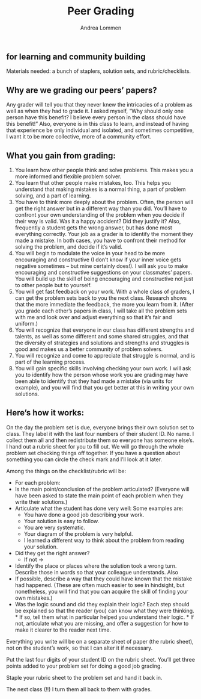 ﻿---
layout: page
title: Peer Grading 
permalink: /peer/
author: Andrea Lommen
---

## for learning and community building

Materials needed: a bunch of staplers, solution sets, and rubric/checklists.

## Why are we grading our peers’ papers?
Any grader will tell you that they never knew the intricacies of a problem as well as when they had to grade it. I asked myself, “Why should only one person have this benefit?   I believe every person in the class should have this benefit!”
Also, everyone is in this class to learn, and instead of having that experience be only individual and isolated, and sometimes competitive, I want it to be more collective, more of a community effort. 

## What you gain from grading:
1.  You learn how other people think and solve problems.  This makes you a more informed and flexible problem solver. 
2.	You learn that other people make mistakes, too.  This helps you understand that making mistakes is a normal thing, a part of problem solving, and a part of learning.  
3.	You have to think more deeply about the problem.  Often, the person will get the right answer but in a different way than you did.  You’ll have to confront your own understanding of the problem when you decide if their way is valid.  Was it a happy accident?  Did they justify it?   Also, frequently a student gets the wrong answer, but has done most everything correctly.  Your job as a grader is to identify the moment they made a mistake.  In both cases, you have to confront their method for solving the problem, and decide if it’s valid. 
4.	You will begin to modulate the voice in your head to be more encouraging and constructive (I don’t know if your inner voice gets negative sometimes – but mine certainly does!). I will ask you to make encouraging and constructive suggestions on your classmates’ papers.   You will build up the skill of being encouraging and constructive not just to other people but to yourself.  
5.	You will get fast feedback on your work. With a whole class of graders, I can get the problem sets back to you the next class.  Research shows that the more immediate the feedback, the more you learn from it. (After you grade each other’s papers in class, I will take all the problem sets with me and look over and adjust everything so that it’s fair and uniform.)
6.	You will recognize that everyone in our class has different strengths and talents, as well as some different and some shared struggles, and that the diversity of strategies and solutions and strengths and struggles is good and makes us a better community of problem solvers.
7.	You will recognize and come to appreciate that struggle is normal, and is part of the learning process. 
8.	You will gain specific skills involving checking your own work.  I will ask you to identify how the person whose work you are grading may have been able to identify that they had made a mistake (via units for example), and you will find that you get better at this in writing your own solutions.


## Here’s how it works:
On the day the problem set is due, everyone brings their own solution set to class. They label it with the last four numbers of their student ID.  No name.  I collect them all and then redistribute them so everyone has someone else’s. I hand out a rubric sheet for you to fill out. We will go through the whole problem set checking things off together. If you have a question about something you can circle the check mark and I’ll look at it later. 

Among the things on the checklist/rubric will be:
*	For each problem:
   *	Is the main point/conclusion of the problem articulated?  (Everyone will have been asked to state the main point of each problem when they write their solutions.) 
   *	Articulate what the student has done very well: Some examples are:
        *	You have done a good job describing your work.
        *	Your solution is easy to follow.
        *	You are very systematic.
        *	Your diagram of the problem is very helpful.
        *	I learned a different way to think about the problem from reading your solution.
   *	Did they get the right answer?
       	*	If not -> 
*	Identify the place or places where the solution took a wrong turn.   Describe those in words so that your colleague understands.  Also 
*	If possible, describe a way that they could have known that the mistake had happened. (These are often much easier to see in hindsight, but nonetheless, you will find that you can acquire the skill of finding your own mistakes.)
*	Was the logic sound and did they explain their logic?  Each step should be explained so that the reader (you) can know what they were thinking.
        *	If so, tell them what in particular helped you understand their logic.
        *	If not, articulate what you are missing, and offer a suggestion for how to make it clearer to the reader next time.

Everything you write will be on a separate sheet of paper (the rubric sheet), not on the student’s work, so that I can alter it if necessary.

Put the last four digits of your student ID on the rubric sheet.   You’ll get three points added to your problem set for doing a good job grading. 

Staple your rubric sheet to the problem set and hand it back in.

The next class (!!) I turn them all back to them with grades.



